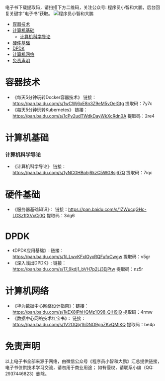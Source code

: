 
电子书下载提取码，请扫描下方二维码，关注公众号: 程序员小智和大鹏，后台回复关键字”电子书“获取。
![程序员小智和大鹏](https://github.com/coderxiaozhi/e-books/blob/main/%E7%A8%8B%E5%BA%8F%E5%91%98%E5%B0%8F%E6%99%BA%E5%92%8C%E5%A4%A7%E9%B9%8F%20(%E5%85%AC%E4%BC%97%E5%8F%B7).jpg)

- [容器技术](#容器技术)
- [计算机基础](#计算机基础)
  - [计算机科学导论](#计算机科学导论)
- [硬件基础](#硬件基础)
- [DPDK](#DPDK)
- [计算机网络](#计算机网络)
- [免责声明](#免责声明)


# 容器技术
- 《每天5分钟玩转Docker容器技术》 链接：https://pan.baidu.com/s/1wCWj6xE8n3Z9eM5vOelGtg 提取码：7y7c
- 《每天5分钟玩转Kubernetes》 链接：https://pan.baidu.com/s/1cPy2udTWdkDayWkXcRdn0A 提取码：2re4 


# 计算机基础

### 计算机科学导论

- 《计算机科学导论》  链接：https://pan.baidu.com/s/1yNCGHBohjRkzC5WG8sj67Q 提取码：7iqc 


# 硬件基础

- 《服务器基础知识》： 链接：https://pan.baidu.com/s/1ZWucqGHc-LGSz1fXVxCj0Q  提取码：3dg6 

# DPDK

- 《DPDK应用基础》:   链接：https://pan.baidu.com/s/1iLLwvKFxIGyxRQFufxCwgw  提取码：v5gr 
- 《深入浅出DPDK》:    链接：https://pan.baidu.com/s/17_9kdj1_bVH7p2Lj3EjPtw  提取码：nz5r 

# 计算机网络

- 《华为数据中心网络设计指南》：链接：https://pan.baidu.com/s/1kEX8lPhHQMz1O98_QlH9jQ 提取码：4rmw 
- 《数据中心网络技术红宝书》：  链接：https://pan.baidu.com/s/1V2OQbj1hDNO9gnZKvQMIKQ 提取码：be4p 


# 免责声明
以上电子书全部来源于网络，由微信公众号《程序员小智和大鹏》汇总提供链接，电子书仅供技术学习交流，请勿用于商业用途；
如有侵权，请联系小编（QQ: 2937446823）删除。


